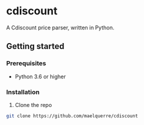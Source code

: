 # cdiscount

A Cdiscount price parser, written in Python.

## Getting started

### Prerequisites

- Python 3.6 or higher

### Installation

1. Clone the repo
```sh
git clone https://github.com/maelquerre/cdiscount
```
